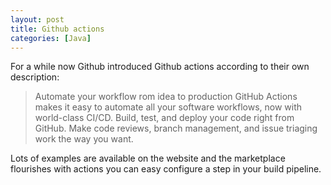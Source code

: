 ```yaml
---
layout: post
title: Github actions
categories: [Java]
---
```


For a while now Github introduced Github actions according to their own description:

>Automate your workflow rom idea to production GitHub Actions makes it easy to automate all your software workflows, now with world-class CI/CD. Build, test, and deploy your code right from GitHub. Make code reviews, branch management, and issue triaging work the way you want.

Lots of examples are available on the website and the marketplace flourishes with actions you can easy configure 
a step in your build pipeline. 